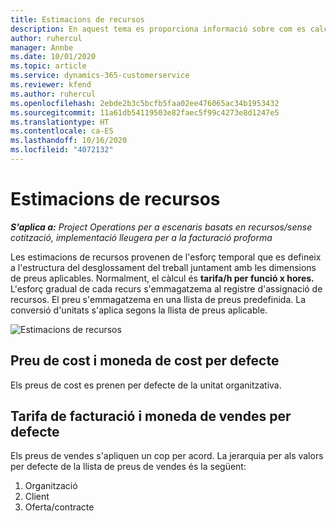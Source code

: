 ```yaml
---
title: Estimacions de recursos
description: En aquest tema es proporciona informació sobre com es calculen les estimacions de recursos al Project Operations.
author: ruhercul
manager: Annbe
ms.date: 10/01/2020
ms.topic: article
ms.service: dynamics-365-customerservice
ms.reviewer: kfend
ms.author: ruhercul
ms.openlocfilehash: 2ebde2b3c5bcfb5faa02ee476065ac34b1953432
ms.sourcegitcommit: 11a61db54119503e82faec5f99c4273e8d1247e5
ms.translationtype: HT
ms.contentlocale: ca-ES
ms.lasthandoff: 10/16/2020
ms.locfileid: "4072132"
---
```

# <a name="resource-estimates"></a>Estimacions de recursos

_**S'aplica a:** Project Operations per a escenaris basats en recursos/sense cotització, implementació lleugera per a la facturació proforma_

Les estimacions de recursos provenen de l'esforç temporal que es defineix a l'estructura del desglossament del treball juntament amb les dimensions de preus aplicables. Normalment, el càlcul és **tarifa/h per funció x hores.** L'esforç gradual de cada recurs s'emmagatzema al registre d'assignació de recursos. El preu s'emmagatzema en una llista de preus predefinida. La conversió d'unitats s'aplica segons la llista de preus aplicable.

![Estimacions de recursos](./media/navigation12.png)

## <a name="default-cost-price-and-cost-currency"></a>Preu de cost i moneda de cost per defecte

Els preus de cost es prenen per defecte de la unitat organitzativa.

## <a name="default-bill-rate-and-sales-currency"></a>Tarifa de facturació i moneda de vendes per defecte

Els preus de vendes s'apliquen un cop per acord. La jerarquia per als valors per defecte de la llista de preus de vendes és la següent:

1. Organització
2. Client
3. Oferta/contracte
